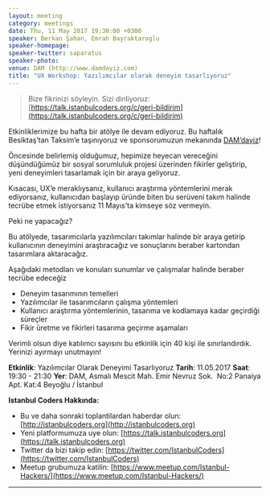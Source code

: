 ```yaml
---
layout: meeting
category: meetings
date: Thu, 11 May 2017 19:30:00 +0300
speaker: Berkan Şahan, Emrah Bayraktaroglu
speaker-homepage:
speaker-twitter: saparatus
speaker-photo:
venue: DAM (http://www.damdayiz.com)
title: "UX Workshop: Yazılımcılar olarak deneyim tasarlıyoruz"
---
```


> Bize fikrinizi söyleyin. Sizi dinliyoruz: [https://talk.istanbulcoders.org/c/geri-bildirim](https://talk.istanbulcoders.org/c/geri-bildirim)

Etkinliklerimize bu hafta bir atölye ile devam ediyoruz. Bu haftalık Besiktaş’tan Taksim’e taşınıyoruz ve sponsorumuzun mekanında [DAM’dayiz](http://www.damdayiz.com/)!

Öncesinde belirlemiş olduğumuz, hepimize heyecan vereceğini düşündüğümüz bir sosyal sorumluluk projesi üzerinden fikirler geliştirip, yeni deneyimleri tasarlamak için bir araya geliyoruz. 

Kısacası, UX’e meraklıysanız, kullanıcı araştırma yöntemlerini merak ediyorsanız, kullanıcıdan başlayıp üründe biten bu serüveni takım halinde tecrübe etmek istiyorsanız 11 Mayıs’ta kimseye söz vermeyin.

Peki ne yapacağız?

Bu atölyede, tasarımcılarla yazılımcıları takımlar halinde bir araya getirip kullanıcının deneyimini araştıracağız ve sonuçlarını beraber kartondan tasarımlara aktaracağız.

Aşağıdaki metodları ve konuları sunumlar ve çalışmalar halinde beraber tecrübe edeceğiz

   * Deneyim tasarımının temelleri
   * Yazılımcılar ile tasarımcıların çalışma yöntemleri
   * Kullanıcı araştırma yöntemlerinin, tasarıma ve kodlamaya kadar geçirdiği süreçler
   * Fikir üretme ve fikirleri tasarıma geçirme aşamaları

Verimli olsun diye katılımcı sayısını bu etkinlik için 40 kişi ile sınırlandırdık. Yerinizi ayırmayı unutmayın!

__Etkinlik__: Yazılımcılar Olarak Deneyimi Tasarlıyoruz
__Tarih__: 11.05.2017
__Saat__: 19:30 - 21:30
__Yer__: DAM, Asmalı Mescit Mah. Emir Nevruz Sok.  No:2 Panaiya Apt. Kat:4 Beyoğlu / İstanbul


**Istanbul Coders Hakkında:**

- Bu ve daha sonraki toplantilardan haberdar olun: [http://istanbulcoders.org](http://istanbulcoders.org)
- Yeni platformumuza uye olun: [https://talk.istanbulcoders.org](https://talk.istanbulcoders.org)
- Twitter da bizi takip edin: [https://twitter.com/IstanbulCoders](https://twitter.com/IstanbulCoders)
- Meetup grubumuza katilin: [https://www.meetup.com/Istanbul-Hackers/](https://www.meetup.com/Istanbul-Hackers/)

----
